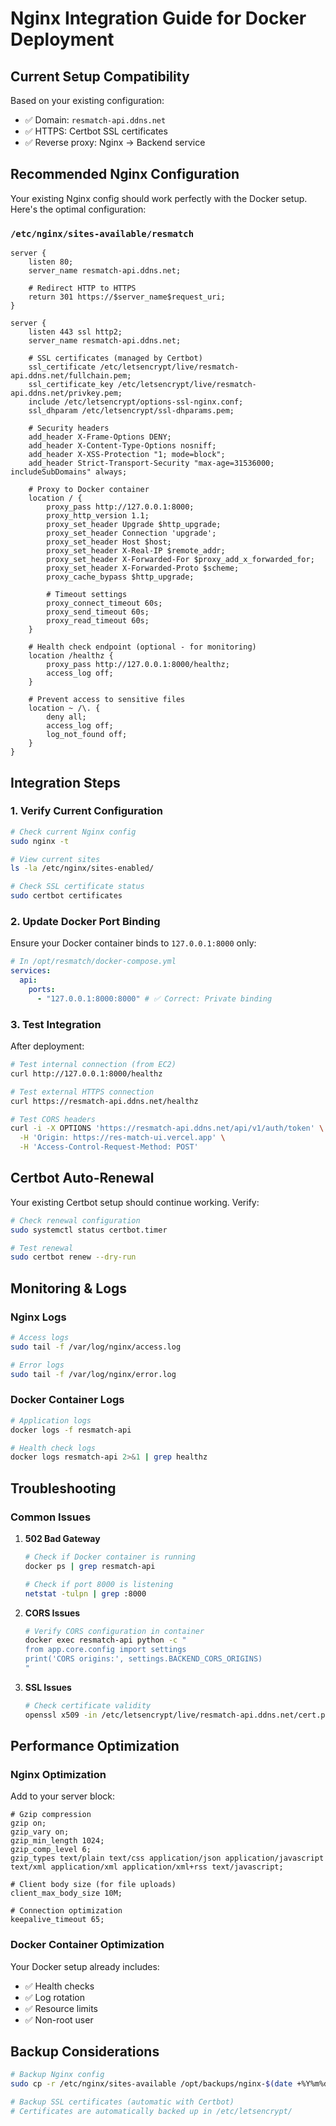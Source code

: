 # Nginx Integration Guide for Docker Deployment

## Current Setup Compatibility

Based on your existing configuration:

- ✅ Domain: `resmatch-api.ddns.net`
- ✅ HTTPS: Certbot SSL certificates
- ✅ Reverse proxy: Nginx → Backend service

## Recommended Nginx Configuration

Your existing Nginx config should work perfectly with the Docker setup. Here's the optimal configuration:

### `/etc/nginx/sites-available/resmatch`

```nginx
server {
    listen 80;
    server_name resmatch-api.ddns.net;

    # Redirect HTTP to HTTPS
    return 301 https://$server_name$request_uri;
}

server {
    listen 443 ssl http2;
    server_name resmatch-api.ddns.net;

    # SSL certificates (managed by Certbot)
    ssl_certificate /etc/letsencrypt/live/resmatch-api.ddns.net/fullchain.pem;
    ssl_certificate_key /etc/letsencrypt/live/resmatch-api.ddns.net/privkey.pem;
    include /etc/letsencrypt/options-ssl-nginx.conf;
    ssl_dhparam /etc/letsencrypt/ssl-dhparams.pem;

    # Security headers
    add_header X-Frame-Options DENY;
    add_header X-Content-Type-Options nosniff;
    add_header X-XSS-Protection "1; mode=block";
    add_header Strict-Transport-Security "max-age=31536000; includeSubDomains" always;

    # Proxy to Docker container
    location / {
        proxy_pass http://127.0.0.1:8000;
        proxy_http_version 1.1;
        proxy_set_header Upgrade $http_upgrade;
        proxy_set_header Connection 'upgrade';
        proxy_set_header Host $host;
        proxy_set_header X-Real-IP $remote_addr;
        proxy_set_header X-Forwarded-For $proxy_add_x_forwarded_for;
        proxy_set_header X-Forwarded-Proto $scheme;
        proxy_cache_bypass $http_upgrade;

        # Timeout settings
        proxy_connect_timeout 60s;
        proxy_send_timeout 60s;
        proxy_read_timeout 60s;
    }

    # Health check endpoint (optional - for monitoring)
    location /healthz {
        proxy_pass http://127.0.0.1:8000/healthz;
        access_log off;
    }

    # Prevent access to sensitive files
    location ~ /\. {
        deny all;
        access_log off;
        log_not_found off;
    }
}
```

## Integration Steps

### 1. Verify Current Configuration

```bash
# Check current Nginx config
sudo nginx -t

# View current sites
ls -la /etc/nginx/sites-enabled/

# Check SSL certificate status
sudo certbot certificates
```

### 2. Update Docker Port Binding

Ensure your Docker container binds to `127.0.0.1:8000` only:

```yaml
# In /opt/resmatch/docker-compose.yml
services:
  api:
    ports:
      - "127.0.0.1:8000:8000" # ✅ Correct: Private binding
```

### 3. Test Integration

After deployment:

```bash
# Test internal connection (from EC2)
curl http://127.0.0.1:8000/healthz

# Test external HTTPS connection
curl https://resmatch-api.ddns.net/healthz

# Test CORS headers
curl -i -X OPTIONS 'https://resmatch-api.ddns.net/api/v1/auth/token' \
  -H 'Origin: https://res-match-ui.vercel.app' \
  -H 'Access-Control-Request-Method: POST'
```

## Certbot Auto-Renewal

Your existing Certbot setup should continue working. Verify:

```bash
# Check renewal configuration
sudo systemctl status certbot.timer

# Test renewal
sudo certbot renew --dry-run
```

## Monitoring & Logs

### Nginx Logs

```bash
# Access logs
sudo tail -f /var/log/nginx/access.log

# Error logs
sudo tail -f /var/log/nginx/error.log
```

### Docker Container Logs

```bash
# Application logs
docker logs -f resmatch-api

# Health check logs
docker logs resmatch-api 2>&1 | grep healthz
```

## Troubleshooting

### Common Issues

1. **502 Bad Gateway**

   ```bash
   # Check if Docker container is running
   docker ps | grep resmatch-api

   # Check if port 8000 is listening
   netstat -tulpn | grep :8000
   ```

2. **CORS Issues**

   ```bash
   # Verify CORS configuration in container
   docker exec resmatch-api python -c "
   from app.core.config import settings
   print('CORS origins:', settings.BACKEND_CORS_ORIGINS)
   "
   ```

3. **SSL Issues**
   ```bash
   # Check certificate validity
   openssl x509 -in /etc/letsencrypt/live/resmatch-api.ddns.net/cert.pem -text -noout | grep "Not After"
   ```

## Performance Optimization

### Nginx Optimization

Add to your server block:

```nginx
# Gzip compression
gzip on;
gzip_vary on;
gzip_min_length 1024;
gzip_comp_level 6;
gzip_types text/plain text/css application/json application/javascript text/xml application/xml application/xml+rss text/javascript;

# Client body size (for file uploads)
client_max_body_size 10M;

# Connection optimization
keepalive_timeout 65;
```

### Docker Container Optimization

Your Docker setup already includes:

- ✅ Health checks
- ✅ Log rotation
- ✅ Resource limits
- ✅ Non-root user

## Backup Considerations

```bash
# Backup Nginx config
sudo cp -r /etc/nginx/sites-available /opt/backups/nginx-$(date +%Y%m%d)/

# Backup SSL certificates (automatic with Certbot)
# Certificates are automatically backed up in /etc/letsencrypt/
```
